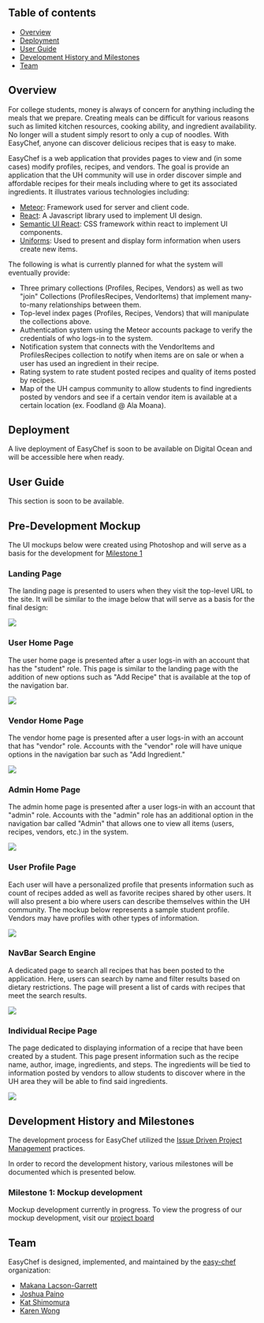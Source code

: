## Table of contents

* [Overview](#overview)
* [Deployment](#deployment)
* [User Guide](#user-guide)
* [Development History and Milestones](#development-history-and-milestones)
* [Team](#team)

## Overview

For college students, money is always of concern for anything including the meals that we prepare. Creating meals can be
difficult for various reasons such as limited kitchen resources, cooking ability, and ingredient availability. No longer will a
student simply resort to only a cup of noodles. With EasyChef, anyone can discover delicious recipes that is easy to
make.

EasyChef is a web application that provides pages to view and (in some cases) modify profiles, recipes, and
vendors. The goal is provide an application that the UH community will use in order discover simple and affordable
recipes for their meals including where to get its associated ingredients. It illustrates various technologies
including:

* [Meteor](https://www.meteor.com/): Framework used for server and client code.
* [React](https://reactjs.org/): A Javascript library used to implement UI design.
* [Semantic UI React](https://react.semantic-ui.com/): CSS framework within react to implement UI components.
* [Uniforms](https://uniforms.tools/): Used to present and display form information when users create new items.

The following is what is currently planned for what the system will eventually provide:

* Three primary collections (Profiles, Recipes, Vendors) as well as two "join" Collections (ProfilesRecipes,
  VendorItems) that implement many-to-many relationships between them.
* Top-level index pages (Profiles, Recipes, Vendors) that will manipulate the collections above.
* Authentication system using the Meteor accounts package to verify the credentials of who logs-in to the system.
* Notification system that connects with the VendorItems and ProfilesRecipes collection to notify when items are on sale or when a user has used an ingredient in their recipe.
* Rating system to rate student posted recipes and quality of items posted by recipes.
* Map of the UH campus community to allow students to find ingredients posted by vendors and see if a certain vendor item is available at a certain location (ex. Foodland @ Ala Moana).

## Deployment

A live deployment of EasyChef is soon to be available on Digital Ocean and will be accessible here when ready.

## User Guide

This section is soon to be available.

## Pre-Development Mockup

The UI mockups below were created using Photoshop and will serve as a basis for the development for [Milestone 1](https://github.com/easy-chef/easy-chef/projects/1)

### Landing Page

The landing page is presented to users when they visit the top-level URL to the site. It will be similar to the image
below that will serve as a basis for the final design:

![](images/Mockup-Landing.png)

### User Home Page

The user home page is presented after a user logs-in with an account that has the "student" role. This page is similar to the landing page with the addition of new options such as "Add Recipe" that is available at the top of the navigation bar.

![](images/Mockup-User-Landing.png)

### Vendor Home Page

The vendor home page is presented after a user logs-in with an account that has "vendor" role. Accounts with the "vendor" role will have unique options in the navigation bar such as "Add Ingredient."

![](images/Mockup-Vendor-Landing.png)

### Admin Home Page

The admin home page is presented after a user logs-in with an account that "admin" role. Accounts with the "admin" role has an additional option in the navigation bar called "Admin" that allows one to view all items (users, recipes, vendors, etc.) in the system.

![](images/Mockup-Admin-Landing.png)

### User Profile Page

Each user will have a personalized profile that presents information such as count of recipes added as well as favorite recipes shared by other users.  It will also present a bio where users can describe themselves within the UH community.  The mockup below represents a sample student profile.  Vendors may have profiles with other types of information.

![](images/Mockup-UserProfile.png)

### NavBar Search Engine

A dedicated page to search all recipes that has been posted to the application.  Here, users can search by name and filter results based on dietary restrictions.  The page will present a list of cards with recipes that meet the search results. 

![](images/Mockup-search.png)

### Individual Recipe Page

The page dedicated to displaying information of a recipe that have been created by a student.  This page present information such as the recipe name, author, image, ingredients, and steps.  The ingredients will be tied to information posted by vendors to allow students to discover where in the UH area they will be able to find said ingredients.

![](images/Mockup-Recipe.png)

## Development History and Milestones

The development process for EasyChef utilized
the [Issue Driven Project Management](http://courses.ics.hawaii.edu/ics314f19/modules/project-management/) practices.

In order to record the development history, various milestones will be documented which is presented below.

### Milestone 1: Mockup development

Mockup development currently in progress.  To view the progress of our mockup development, visit our [project board](https://github.com/easy-chef/easy-chef/projects/1)

## Team

EasyChef is designed, implemented, and maintained by the [easy-chef](https://github.com/easy-chef) organization:

* [Makana Lacson-Garrett](https://github.com/makanalg)
* [Joshua Paino](https://github.com/joshipaino)
* [Kat Shimomura](https://github.com/KatShimomura)
* [Karen Wong](https://github.com/karenwong-kw)







